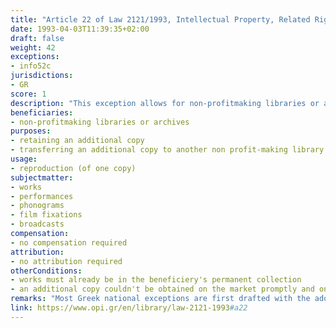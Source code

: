```yaml
---
title: "Article 22 of Law 2121/1993, Intellectual Property, Related Rights and Cultural Issues (updated up to the Law 4672/2020)."
date: 1993-04-03T11:39:35+02:00 
draft: false
weight: 42
exceptions:
- info52c
jurisdictions:
- GR
score: 1
description: "This exception allows for non-profitmaking libraries or archives to reproduce one additional copy of a copy of a work already in their permanent collection, for the purpose of retaining that additional copy or of transferring it to another non-profitmaking library or archive. The reproduction shall be permissible only if an additional copy cannot be obtained on the market promptly and on reasonable terms." 
beneficiaries:
- non-profitmaking libraries or archives
purposes: 
- retaining an additional copy 
- transferring an additional copy to another non profit-making library or archive
usage:
- reproduction (of one copy)
subjectmatter:
- works 
- performances
- phonograms
- film fixations
- broadcasts
compensation:
- no compensation required
attribution: 
- no attribution required
otherConditions: 
- works must already be in the beneficiery's permanent collection
- an additional copy couldn't be obtained on the market promptly and on reasonable terms
remarks: "Most Greek national exceptions are first drafted with the adoption of the law in 1993 and precede the InfoSoc Directive, which is why they rarely are conform to the Directive's wording. Other pre-existing exceptions can be regarded as partially covering the scope of art. 5.2.(c). For instance, art. 20 of the Greek law named 'School Textbooks and Anthologies' permits, without the author's consent and without payment, the reproduction by means of printing of small parts of lawfully published literary works of one or more writers in educational textbooks approved for use in primary and secondary education by the Ministry of National Education and Religions or another competent ministry, according to the official detailed syllabus.<br /><br />Likewise, art. 21 named 'Reproduction for Teaching Purposes'permits, without the consent of the author and without payment, the reproduction of articles lawfully published in a newspaper or periodical, short extracts of a work or parts of a short work or a lawfully published work of fine art work exclusively for teaching or examination purposes at an educational establishment, in such measure as is compatible with the aforementioned purpose, provided that the reproduction is effected in accordance with fair practice and does not conflict with the normal exploitation.<br /><br />Under art. 52, the limitations applicable to the economic rights of copyright  apply mutatis mutandis to related rights."
link: https://www.opi.gr/en/library/law-2121-1993#a22
---
```

